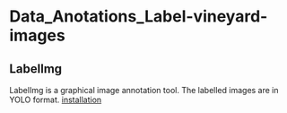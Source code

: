 # Data_Anotations_Label-vineyard-images

## Labellmg

LabelImg is a graphical image annotation tool. The labelled images are in YOLO format. [installation](https://github.com/tzutalin/labelImg)

